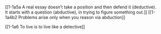 [[1-1a5a A real essay doesn’t take a position and then defend it (deductive). It starts with a question (abductive), in trying to figure something out.]]
[[1-1a4b2 Problems arise only when you reason via abduction]]

[[1-1a6 To live is to live like a detective]]
